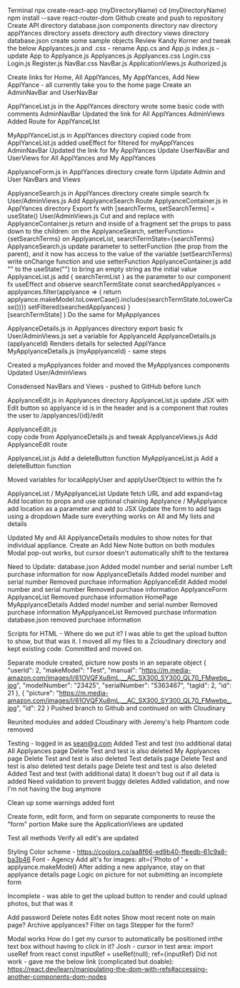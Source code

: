 <!-- Steps I've taken -->
Terminal
    npx create-react-app (myDirectoryName)
    cd (myDirectoryName)
    npm install --save react-router-dom
Github
    create and push to repository
Create
    API directory
        database.json
    components directory
        nav directory
        applYances directory
        assets directory
        auth directory
        views directory
database.json
    create some sample objects
Review Kandy Korner and tweak the below
    Applyances.js and .css - rename App.cs and App.js
    index.js - update App to Applyance.js
    Applyances.js 
    Applyances.css
    Login.css
    Login.js
    Register.js
    NavBar.css
    NavBar.js
    ApplicationViews.js
    Authorized.js
<!-- Status: We have a visible site with working code! -->

<!-- NavBar Branch -->
Create links for Home, All ApplYances, My ApplYances, Add New ApplYance - all currently take you to the home page
Create an AdminNavBar and UserNavBar
<!-- Status: We have a visible NavBar with Links that all point to the root home page -->

<!-- All ApplYances page -->
ApplYanceList.js in the ApplYances directory 
    wrote some basic code with comments
AdminNavBar
    Updated the link for All ApplYances
AdminViews
    Added Route for ApplYanceLIst
<!-- Status: We have a page that renders with a picture and link to manual -->

<!-- My ApplYances page -->
MyApplYanceList.js in ApplYances directory
    copied code from ApplYanceList.js
    added useEffect for filtered for myApplYances
AdminNavBar
    Updated the link for My ApplYances
Update UserNavBar and UserViews for All ApplYances and My ApplYances
<!-- Status: We have working code for both All and My ApplYances for Admin and User -->

<!-- Add New ApplYance page -->
ApplyanceForm.js in ApplYances directory
    create form
Update Admin and User NavBars and Views
<!-- Status: We have a working form! -->

<!-- Add ability to search ApplYances -->
ApplyanceSearch.js in ApplYances directory
    create simple search fx
User/AdminViews.js
    Add ApplyanceSearch Route
ApplyanceContainer.js in ApplYances directory
    Export fx with [searchTerms, setSearchTerms] = useState()
User/AdminViews.js
    Cut <ApplyanceSearch /> and <ApplyanceList /> and replace with <ApplyanceContainer />
ApplyanceContainer.js
    return <ApplyanceSearch /> and <ApplyanceList /> inside of a fragment
    set the props to pass down to the children:
        on the ApplyanceSearch, setterFunction={setSearchTerms}
        on ApplyanceList, searchTermState={searchTerms}
ApplyanceSearch.js
    update parameter to setterFunction (the prop from the parent), and it now has access to the value of the variable (setSearchTerms)
    write onChange function and use setterFunction
ApplyanceContainer.js
    add "" to the useState("") to bring an empty string as the initial value
ApplyanceList.js
    add { searchTermList } as the parameter to our component fx
    useEffect and observe searchTermState
    const searchedApplyances = applyances.filter(applyance => {
        return applyance.makeModel.toLowerCase().includes(searchTermState.toLowerCase())})
        setFiltered(searchedApplyances)
        }   
        [searchTermState]
        )
Do the same for MyApplyances
<!-- Status - Search works for ApplYances and MyApplYances -->

<!-- Edit an Applyance -->
ApplyanceDetails.js in Applyances directory
    export basic fx
User/AdminViews.js
    set a variable for ApplyanceId
ApplyanceDetails.js (applyanceId)
    Renders details for selected ApplYance
MyApplyanceDetails.js (myApplyanceId) - same steps
<!-- Status - Detailed view works for All and My ApplYances -->

<!-- Separate All and My Applyances -->
Created a myApplyances folder and moved the MyApplyances components
Updated User/AdminViews
<!-- Status - Everything seems to be working, no errors -->

<!-- Move search to NavBar or ApplicationView -->
Consdensed NavBars and Views - pushed to GitHub before lunch
<!-- Status - Put on hold -->

<!-- Edit an Applyance -->
ApplyanceEdit.js in Applyances directory
ApplyanceList.js
    update JSX with Edit button so applyance id is in the header and is a <Link> component that routes the user to /applyances/{id}/edit
<!-- QUESTION
Why do I have to refresh to get my edit button? -->
ApplyanceEdit.js   
    copy code from ApplyanceDetails.js and tweak
ApplyanceViews.js
    Add ApplyanceEdit route
<!-- Status - works for All Applyances/MyApplyances except I have to refresh when switching between users -->

<!-- Delete an appliance -->
ApplyanceList.js
    Add a deleteButton function
MyApplyanceList.js
    Add a deleteButton function
<!-- Status - works for All Applyances/MyApplyances except I have to refresh when switching between users -->

<!-- Fix bug - Edit/Delete - Refresh between users -->
Moved variables for localApplyUser and applyUserObject to within the fx
<!-- Status - bug is squashed -->

<!-- Add location tags -->
ApplyanceList / MyApplyanceList
    Update fetch URL and add expand=tag
    Add location to props and use optional chaining
Applyance / MyApplyance
    add location as a parameter and add to JSX
Update the form to add tags using a dropdown
Made sure everything works on All and My lists and details
<!-- Status - Everything seems to be working -->

<!-- Show notes and add notes to each appliance -->
Updated My and All ApplyanceDetails modules to show notes for that individual appliance.
Create an Add New Note button on both modules
Modal pop-out works, but cursor doesn't automatically shift to the textarea
<!-- Status - We're going to leave it as is -->

<!-- Update purchase info to model number and serial number -->
Need to Update:
    database.json
        Added model number and serial number
        Left purchase information for now
    ApplyanceDetails
        Added model number and serial number
        Removed purchase information
    ApplyanceEdit
        Added model number and serial number
        Removed purchase information
    ApplyanceForm
    ApplyanceList
        Removed purchase information
    HomePage
    MyApplyanceDetails
        Added model number and serial number
        Removed purchase information
    MyApplyanceList
        Removed purchase information
    database.json
        removed purchase information
<!-- Status - seems to be working fine -->


<!-- Cloudinary Questions -->
Scripts for HTML - Where do we put it?
    <script
    src="https://widget.cloudinary.com/v2.0/global/all.js" type="text/javascript"
    ></script>
I was able to get the upload button to show, but that was it. I moved all my files to a Zcloudinary directory and kept existing code. Committed and moved on.
<!-- Status - not functioning -->

<!-- Move upload image URL to a separate module -->
Separate module created, picture now posts in an separate object
    {
      "userId": 2,
      "makeModel": "Test",
      "manual": "https://m.media-amazon.com/images/I/61OVQFXu8mL.__AC_SX300_SY300_QL70_FMwebp_.jpg",
      "modelNumber": "23425",
      "serialNumber": "5363467",
      "tagId": 2,
      "id": 21
    },
    {
      "picture": "https://m.media-amazon.com/images/I/61OVQFXu8mL.__AC_SX300_SY300_QL70_FMwebp_.jpg",
      "id": 22
    }
Pushed branch to Github and continued on with Cloudinary
<!-- Check with Josh to see if that's what we meant to do... I think so because we are going to be creating a different object on Cloudinary -->

<!-- Cloudinary -->
Reunited modules and added Cloudinary with Jeremy's help
Phantom code removed
<!-- Status - It works!!! -->

<!-- Buggy delete button -->
Testing - logged in as sean@g.com
Added Test and test (no additional data)
    All Applyances page
        Delete Test and test is also deleted
    My Applyances page
        Delete Test and test is also deleted
    Test details page
        Delete Test and test is also deleted
    test details page
        Delete test and test is also deleted
Added Test and test (with additional data)
    It doesn't bug out if all data is added
Need validation to prevent buggy deletes
Added validation, and now I'm not having the bug anymore
<!-- Status - Bug squashed -->

<!-- CSS - Make it purty -->
Clean up some warnings
added font
<!-- Status - uploaded to Github -->


<!-- Refactor code  -->
Create form, edit form, and form on separate components to reuse the "form" portion
Make sure the ApplicationViews are updated
<!-- Status - seems to be working -->
Test all methods
Verify all edit's are updated
<!-- Status - It alls seems to be working -->




<!-- QUESTIONS -->


<!-- TODO's -->
Styling
    Color scheme - https://coolors.co/aa8f66-ed9b40-ffeedb-61c9a8-ba3b46 
    Font - Agency 
    Add alt's for images: alt={'Photo of ' + applyance.makeModel} 
After adding a new applyance, stay on that applyance details page
Logic on picture for not submitting an incomplete form

<!-- CLOUDINARY -->
Incomplete - was able to get the upload button to render and could upload photos, but that was it

<!-- STRETCH -->
Add password
Delete notes
Edit notes
Show most recent note on main page?
Archive applyances?
Filter on tags 
Stepper for the form?

<!-- MODAL STRETCH -->
Modal works
    How do I get my cursor to automatically be positioned inthe text box without having to click in it? 
    Josh - cursor in test area: import useRef from react const inputRef = useRef(null); ref={inputRef} Did not work - gave me the below link (complicated but doable):
        https://react.dev/learn/manipulating-the-dom-with-refs#accessing-another-components-dom-nodes 
